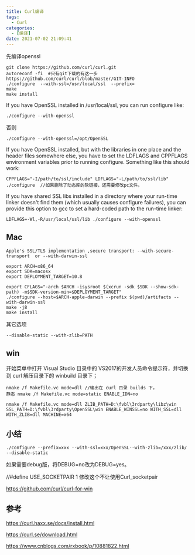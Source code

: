 ```yaml
---
title: Curl编译
tags:
  - Curl
categories:
  - [编译]
date: 2021-07-02 21:09:41
---
```


先编译openssl

```
git clone https://github.com/curl/curl.git
autoreconf -fi	#只有git下载的有这一步 https://github.com/curl/curl/blob/master/GIT-INFO
./configure  --with-ssl=/usr/local/ssl  --prefix=   
make 
make install
```

If you have OpenSSL installed in /usr/local/ssl, you can run configure like:

```
./configure --with-openssl
```

否则

```
./configure --with-openssl=/opt/OpenSSL
```

If you have OpenSSL installed, but with the libraries in one place and the header files somewhere else, you have to set the LDFLAGS and CPPFLAGS environment variables prior to running configure. Something like this should work:

```
CPPFLAGS="-I/path/to/ssl/include" LDFLAGS="-L/path/to/ssl/lib" ./configure  //如果删除了动态库的软链接，还需要修改pc文件。
```

If you have shared SSL libs installed in a directory where your run-time linker doesn't find them (which usually causes configure failures), you can provide this option to gcc to set a hard-coded path to the run-time linker:

```
LDFLAGS=-Wl,-R/usr/local/ssl/lib ./configure --with-openssl
```

## Mac

```
Apple's SSL/TLS implementation ,secure transport: --with-secure-transport  or --with-darwin-ssl
```

```
export ARCH=x86_64
export SDK=macosx
export DEPLOYMENT_TARGET=10.8

export CFLAGS="-arch $ARCH -isysroot $(xcrun -sdk $SDK --show-sdk-path) -m$SDK-version-min=$DEPLOYMENT_TARGET"
./configure --host=$ARCH-apple-darwin --prefix $(pwd)/artifacts --with-darwin-ssl
make -j8
make install
```

其它选项

```
--disable-static --with-zlib=PATH
```

## win

开始菜单中打开 Visual Studio 目录中的 VS2017的开发人员命令提示符，并切换到 curl 解压目录下的 winbuild 目录下；

```
nmake /f Makefile.vc mode=dll //输出在 curl 目录 builds 下。
静态 nmake /f Makefile.vc mode=static ENABLE_IDN=no

nmake /f Makefile.vc mode=dll ZLIB_PATH=D:\fvbl\3rdparty\libz\win SSL_PATH=D:\fvbl\3rdparty\OpenSSL\win ENABLE_WINSSL=no WITH_SSL=dll WITH_ZLIB=dll MACHINE=x64
```

## 小结

```
./configure --prefix=xxx --with-ssl=xxx/OpenSSL--with-zlib=/xxx/zlib/ --disable-static
```



如果需要debug版，将DEBUG=no改为DEBUG=yes。

//#define USE_SOCKETPAIR 1  修改这个不让使用Curl_socketpair

https://github.com/curl/curl-for-win





## 参考

https://curl.haxx.se/docs/install.html

https://curl.se/download.html

https://www.cnblogs.com/rxbook/p/10881822.html
